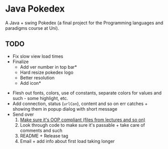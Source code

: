 # Java Pokedex

A Java + swing Pokedex (a final project for the Programming languages and paradigms course at Uni).

## TODO

- Fix slow view load times
- Finalize
    - Add ver number in top bar\*
	- Hard resize pokedex logo
    - Better resolution
    - Add icon\*
<!-- -->
- Flesh out fonts, colors, use of constants, separate colors for values and such - some highlight, etc.
- Add connection, status (`urlCon`), content and so on err catches + showing them in popup dialog with short message 
- Send over
	1. [Make sure it's OOP compliant (files from lectures and so on)](https://chatgpt.com/c/684809ed-71cc-8012-af80-2ef2483b0f6f)
    2. Look through code to make sure it's passable + take care of comments and such
    <!-- -->
	3. README + Release tag
	4. Email + add info about first load taking longer
